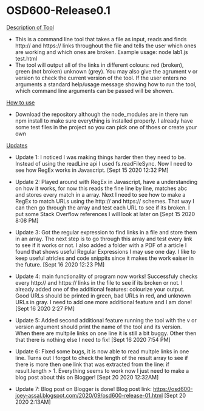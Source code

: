 # OSD600-Release0.1
<u>Description of Tool</u>
- This is a command line tool that takes a file as input, reads and finds http:// and https:// links throughout the file and tells the user which ones are working and which ones are broken. Example usage: node lab1.js test.html
- The tool will output all of the links in different colours: red (broken), green (not broken) unknown (grey). You may also give the agrument v or version to check the current version of the tool. If the user enters no arguments a standard help/usage message showing how to run the tool, which command line arguments can be passed will be showen. 

<u>How to use</u>
- Download the repository although the node_modules are in there run npm install to make sure everything is installed properly. I already have some test files in the project so you can pick one of thoes or create your own 


<u>Updates</u>
- Update 1: I noticed I was making things harder then they need to be. Instead of using the readLine api I used fs.readFileSync. Now I need to see how RegEx works in Javascript. [Sept 15 2020 12:32 PM]
- Update 2: Played around with RegEx in Javascript, have a understanding on how it works, for now this reads the fine line by line, matches abc and stores every match in a array. Next I need to see how to make a RegEx to match URLs using the http:// and https:// schemes. That way I can then go through the array and test each URL to see if its broken. I put some Stack Overflow references I will look at later on [Sept 15 2020 8:08 PM]
- Update 3: Got the regular expression to find links in a file and store them in an array. The next step is to go through this array and test every link to see if it works or not. I also added a folder with a PDF of a article I found that shows useful Regular Expressions I may use one day. I like to keep useful atricles and code snippits since it makes the work eaiser in the future. [Sept 16 2020 12:23 PM]
- Update 4: main functionality of program now works! Successfuly checks every http:// and https:// links in the file to see if its broken or not. I already added one of the additional features: colourize your output. Good URLs should be printed in green, bad URLs in red, and unknown URLs in gray. I need to add one more additional feature and I am done!  [Sept 16 2020 2:27 PM]
- Update 5: Added second additional feature running the tool with the v or version argument should print the name of the tool and its version. When there are multpile links on one line it is still a bit buggy. Other then that there is nothing else I need to fix! [Sept 16 2020 7:54 PM]

- Update 6: Fixed some bugs, it is now able to read multple links in one line. Turns out I forgot to check the length of the result array to see if there is more then one link that was extracted from the line: if result.length > 1. Everything seems to work now I just need to make a blog post about this on Blogger! [Sept 20 2020 12:32AM]
- Update 7: Blog post on Blogger is done! Blog post link: https://osd600-joey-assal.blogspot.com/2020/09/osd600-release-01.html [Sept 20 2020 2:13AM]
